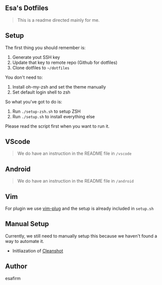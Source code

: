 ## Esa's Dotfiles

> This is a readme directed mainly for me.

## Setup

The first thing you should remember is:

1. Generate yout SSH key
2. Update that key to remote repo (Github for dotfiles)
3. Clone dotfiles to `~/dotfiles`

You don't need to:

1. Install oh-my-zsh and set the theme manually
2. Set default login shell to zsh 


So what you've got to do is:

1. Run `./setup-zsh.sh` to setup ZSH
2. Run `./setup.sh` to install everything else

Please read the script first when you want to run it. 

## VScode 

> We do have an instruction in the README file in `/vscode` 

## Android 

> We do have an instruction in the README file in `/android` 

## Vim

For plugin we use [vim-plug](https://github.com/junegunn/vim-plug) and the setup is already included in `setup.sh`

## Manual Setup

Currently, we still need to manually setup this because we haven't found a way to automate it.

- Initliazation of [Cleanshot](https://cleanshot.com/)
## Author

esafirm 
